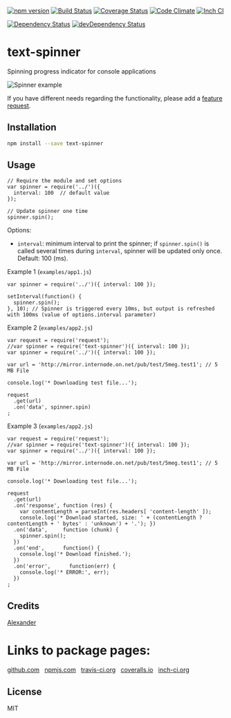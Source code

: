 [![npm version](https://badge.fury.io/js/text-spinner.svg)](http://badge.fury.io/js/text-spinner)
[![Build Status](https://travis-ci.org/alykoshin/text-spinner.svg)](https://travis-ci.org/alykoshin/text-spinner)
[![Coverage Status](https://coveralls.io/repos/alykoshin/text-spinner/badge.svg?branch=master&service=github)](https://coveralls.io/github/alykoshin/text-spinner?branch=master)
[![Code Climate](https://codeclimate.com/github/alykoshin/text-spinner/badges/gpa.svg)](https://codeclimate.com/github/alykoshin/text-spinner)
[![Inch CI](https://inch-ci.org/github/alykoshin/text-spinner.svg?branch=master)](https://inch-ci.org/github/alykoshin/text-spinner)

[![Dependency Status](https://david-dm.org/alykoshin/text-spinner/status.svg)](https://david-dm.org/alykoshin/text-spinner#info=dependencies)
[![devDependency Status](https://david-dm.org/alykoshin/text-spinner/dev-status.svg)](https://david-dm.org/alykoshin/text-spinner#info=devDependencies)


# text-spinner

Spinning progress indicator for console applications

![Spinner example](https://raw.githubusercontent.com/alykoshin/text-spinner/master/doc/spinner1.gif)

If you have different needs regarding the functionality, please add a [feature request](https://github.com/alykoshin/text-spinner/issues).


## Installation

```sh
npm install --save text-spinner
```

## Usage

```
// Require the module and set options
var spinner = require('../')({ 
  interval: 100  // default value 
}); 

// Update spinner one time
spinner.spin(); 
```

Options:
- `interval`: minimum interval to print the spinner; if `spinner.spin()` is called several times during `interval`, spinner will be updated only once. Default: 100 (ms). 


Example 1 (`examples/app1.js`)

```
var spinner = require('../')({ interval: 100 });

setInterval(function() {
  spinner.spin();
}, 10); // Spinner is triggered every 10ms, but output is refreshed with 100ms (value of options.interval parameter)
```

Example 2 (`examples/app2.js`)

```
var request = require('request');
//var spinner = require('text-spinner')({ interval: 100 });
var spinner = require('../')({ interval: 100 });

var url = 'http://mirror.internode.on.net/pub/test/5meg.test1'; // 5 MB File

console.log('* Downloading test file...');

request
  .get(url)
  .on('data', spinner.spin)
;
```

Example 3 (`examples/app2.js`)

```
var request = require('request');
//var spinner = require('text-spinner')({ interval: 100 });
var spinner = require('../')({ interval: 100 });

var url = 'http://mirror.internode.on.net/pub/test/5meg.test1'; // 5 MB File

console.log('* Downloading test file...');

request
  .get(url)
  .on('response', function (res) {
    var contentLength = parseInt(res.headers[ 'content-length' ]);
    console.log('* Download started, size: ' + (contentLength ? contentLength + ' bytes' : 'unknown') + '.'); })
  .on('data',     function (chunk) {
    spinner.spin();
  })
  .on('end',      function() {
    console.log('* Download finished.');
  })
  .on('error',      function(err) {
    console.log('* ERROR:', err);
  })
;
```

## Credits
[Alexander](https://github.com/alykoshin/)


# Links to package pages:

[github.com](https://github.com/alykoshin/text-spinner) &nbsp; [npmjs.com](https://www.npmjs.com/package/text-spinner) &nbsp; [travis-ci.org](https://travis-ci.org/alykoshin/text-spinner) &nbsp; [coveralls.io](https://coveralls.io/github/alykoshin/text-spinner) &nbsp; [inch-ci.org](https://inch-ci.org/github/alykoshin/text-spinner)


## License

MIT
